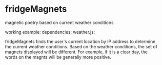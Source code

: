 fridgeMagnets
=============
magnetic poetry based on current weather conditions

working example:
dependencies:
weather.js:
 

fridgeMagnets finds the user's current location by IP address to determine the current weather conditions.
Based on the weather conditions, the set of magnets displayed will be different. For example, if it is a 
clear day, the words on the magnts will be generally more positive.

